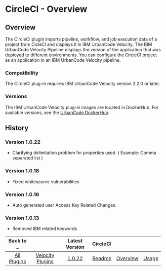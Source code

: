 
# CircleCI - Overview

## Overview

The CircleCI plugin imports pipeline, workflow, and job execution data of a project from CicleCI and displays it in IBM UrbanCode Velocity. The IBM UrbanCode Velocity Pipeline displays the version of the application that was deployed to different environments. You can configure the CircleCI project as an application in an IBM UrbanCode Velocity pipeline.

### Compatibility

The CircleCI plug-in requires IBM UrbanCode Velocity version 2.2.0 or later.


### Versions

The IBM UrbanCode Velocity plug-in images are located in DockerHub. For available versions, see the [UrbanCode DockerHub](https://hub.docker.com/r/urbancode/ucv-ext-circleci/tags).

## History

### Version 1.0.22

* Clarifying delimitation problem for properties used. ( Example: Comma separated list )

### Version 1.0.18

* Fixed whitesource vulnerabilities

### Version 1.0.16

* Auto generated user Access Key Related Changes.

### Version 1.0.13

* Removed IBM related keywords



|Back to ...||Latest Version|CircleCI |||
| :---: | :---: | :---: | :---: | :---: | :---: |
|[All Plugins](../../index.md)|[Velocity Plugins](../README.md)|[1.0.22](https://raw.githubusercontent.com/UrbanCode/IBM-UCV-PLUGINS/main/files/ucv-ext-circleci/ucv-ext-circleci-1.0.22.tar.7z.001)|[Readme](README.md)|[Overview](overview.md)|[Usage](usage.md)|

